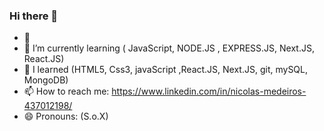 ### Hi there 👋



- 🔭
- 🌱 I’m currently learning ( JavaScript, NODE.JS , EXPRESS.JS, Next.JS, React.JS)
- 🌱  I learned (HTML5, Css3, javaScript ,React.JS, Next.JS, git, mySQL, MongoDB)
- 📫 How to reach me: https://www.linkedin.com/in/nicolas-medeiros-437012198/
- 😄 Pronouns: (S.o.X)


